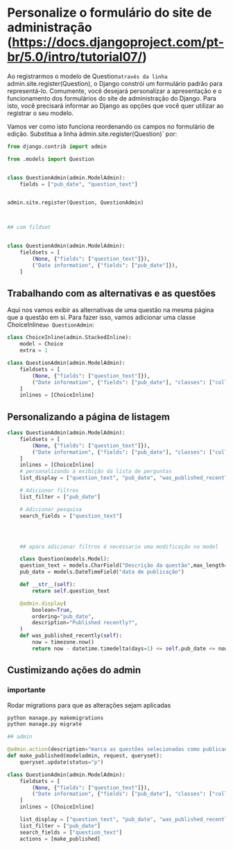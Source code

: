 # Personalize o formulário do site de administração (https://docs.djangoproject.com/pt-br/5.0/intro/tutorial07/)

Ao registrarmos o modelo de Question``através da linha ``admin.site.register(Question), o Django constrói um formulário padrão para representá-lo. Comumente, você desejará personalizar a apresentação e o funcionamento dos formulários do site de administração do Django. Para isto, você precisará informar ao Django as opções que você quer utilizar ao registrar o seu modelo.

Vamos ver como isto funciona reordenando os campos no formulário de edição. Substitua a linha àdmin.site.register(Question)` por:

```python
from django.contrib import admin

from .models import Question


class QuestionAdmin(admin.ModelAdmin):
    fields = ["pub_date", "question_text"]


admin.site.register(Question, QuestionAdmin)



## com fildset


class QuestionAdmin(admin.ModelAdmin):
    fieldsets = [
        (None, {"fields": ["question_text"]}),
        ("Date information", {"fields": ["pub_date"]}),
    ]

```


## Trabalhando com as alternativas e as questões

Aqui nos vamos exibir as alternativas de uma questão na mesma página que a questão em si. Para fazer isso, vamos adicionar uma classe ChoiceInline``ao QuestionAdmin``:

```python
class ChoiceInline(admin.StackedInline):
    model = Choice
    extra = 1

class QuestionAdmin(admin.ModelAdmin):
    fieldsets = [
        (None, {"fields": ["question_text"]}),
        ("Date information", {"fields": ["pub_date"], "classes": ["collapse"]}),
    ]
    inlines = [ChoiceInline]

```

## Personalizando a página de listagem


```python
class QuestionAdmin(admin.ModelAdmin):
    fieldsets = [
        (None, {"fields": ["question_text"]}),
        ("Date information", {"fields": ["pub_date"], "classes": ["collapse"]}),
    ]
    inlines = [ChoiceInline]
    # personalizando a exibição da lista de perguntas
    list_display = ["question_text", "pub_date", "was_published_recently"]

	# Adicionar filtros
	list_filter = ["pub_date"]

	# Adicionar pesquisa
	search_fields = ["question_text"]




	## apara adicionar filtros é necessario uma modificação no model

	class Question(models.Model):
    question_text = models.CharField("Descrição da questão",max_length=200)
    pub_date = models.DateTimeField("data de publicação")

    def __str__(self):
        return self.question_text

    @admin.display(
        boolean=True,
        ordering="pub_date",
        description="Published recently?",
    )
    def was_published_recently(self):
        now = timezone.now()
        return now - datetime.timedelta(days=1) <= self.pub_date <= now

```

## Custimizando ações do admin

### importante

Rodar migrations para que as alterações sejam aplicadas

```bash
python manage.py makemigrations
python manage.py migrate
```


```python
## admin

@admin.action(description="marca as questões selecionadas como publicadas")
def make_published(modeladmin, request, queryset):
    queryset.update(status="p")

class QuestionAdmin(admin.ModelAdmin):
    fieldsets = [
        (None, {"fields": ["question_text"]}),
        ("Date information", {"fields": ["pub_date"], "classes": ["collapse"]}),
    ]
    inlines = [ChoiceInline]

    list_display = ["question_text", "pub_date", "was_published_recently"]
	list_filter = ["pub_date"]
	search_fields = ["question_text"]
	actions = [make_published]


```
